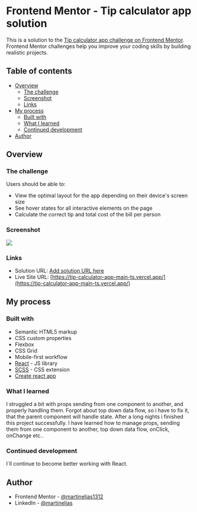 # Frontend Mentor - Tip calculator app solution

This is a solution to the [Tip calculator app challenge on Frontend Mentor](https://www.frontendmentor.io/challenges/tip-calculator-app-ugJNGbJUX). Frontend Mentor challenges help you improve your coding skills by building realistic projects.

## Table of contents

- [Overview](#overview)
  - [The challenge](#the-challenge)
  - [Screenshot](#screenshot)
  - [Links](#links)
- [My process](#my-process)
  - [Built with](#built-with)
  - [What I learned](#what-i-learned)
  - [Continued development](#continued-development)
- [Author](#author)

## Overview

### The challenge

Users should be able to:

- View the optimal layout for the app depending on their device's screen size
- See hover states for all interactive elements on the page
- Calculate the correct tip and total cost of the bill per person

### Screenshot

![](./screenshot.jpg)

### Links

- Solution URL: [Add solution URL here](https://your-solution-url.com)
- Live Site URL: [https://tip-calculator-app-main-ts.vercel.app/](https://tip-calculator-app-main-ts.vercel.app/)

## My process

### Built with

- Semantic HTML5 markup
- CSS custom properties
- Flexbox
- CSS Grid
- Mobile-first workflow
- [React](https://reactjs.org/) - JS library
- [SCSS](https://sass-lang.com/) - CSS extension
- [Create react app](https://create-react-app.dev/)

### What I learned

I struggled a bit with props sending from one component to another, and properly handling them. Forgot about top down data flow, so i have to fix it, that the parent component will handle state. After a long nights i finished this project successfully.
I have learned how to manage props, sending them from one component to another, top down data flow, onClick, onChange etc..

### Continued development

I´ll continue to become better working with React.

## Author

- Frontend Mentor - [@martinelias1312](https://www.frontendmentor.io/profile/martinelias1312)
- LinkedIn - [@martinelias](https://www.linkedin.com/in/martin-eli%C3%A1%C5%A1-455550209/)
